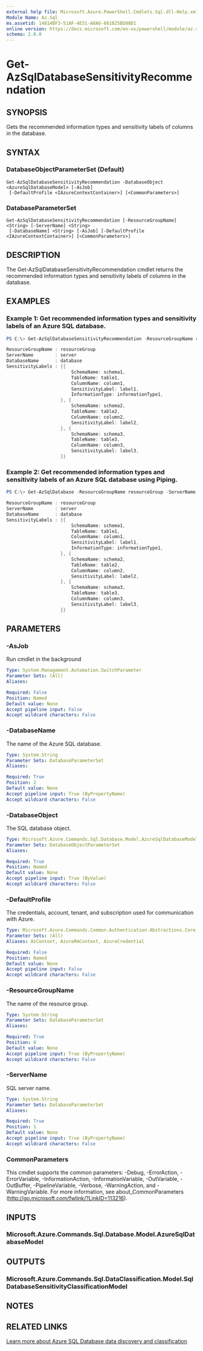```yaml
---
external help file: Microsoft.Azure.PowerShell.Cmdlets.Sql.dll-Help.xml
Module Name: Az.Sql
ms.assetid: 14814BF3-51AF-4E51-A8A6-661825BD88D1
online version: https://docs.microsoft.com/en-us/powershell/module/az.sql/Get-AzSqlDatabaseSensitivityRecommendation
schema: 2.0.0
---
```


# Get-AzSqlDatabaseSensitivityRecommendation

## SYNOPSIS
Gets the recommended information types and sensitivity labels of columns in the database.

## SYNTAX

### DatabaseObjectParameterSet (Default)
```
Get-AzSqlDatabaseSensitivityRecommendation -DatabaseObject <AzureSqlDatabaseModel> [-AsJob]
 [-DefaultProfile <IAzureContextContainer>] [<CommonParameters>]
```

### DatabaseParameterSet
```
Get-AzSqlDatabaseSensitivityRecommendation [-ResourceGroupName] <String> [-ServerName] <String>
 [-DatabaseName] <String> [-AsJob] [-DefaultProfile <IAzureContextContainer>] [<CommonParameters>]
```

## DESCRIPTION
The Get-AzSqlDatabaseSensitivityRecommendation cmdlet returns the recommended information types and sensitivity labels of columns in the database.

## EXAMPLES

### Example 1: Get recommended information types and sensitivity labels of an Azure SQL database.
```powershell
PS C:\> Get-AzSqlDatabaseSensitivityRecommendation -ResourceGroupName resourceGroup -ServerName server -DatabaseName database

ResourceGroupName : resourceGroup
ServerName        : server
DatabaseName      : database
SensitivityLabels : {{
                        SchemaName: schema1,
                        TableName: table1,
                        ColumnName: column1,
                        SensitivityLabel: label1,
                        InformationType: informationType1,
                    }, {
                        SchemaName: schema2,
                        TableName: table2,
                        ColumnName: column2,
                        SensitivityLabel: label2,
                    }, {
                        SchemaName: schema3,
                        TableName: table3,
                        ColumnName: column3,
                        SensitivityLabel: label3,
                    }}
```

### Example 2: Get recommended information types and sensitivity labels of an Azure SQL database using Piping.
```powershell
PS C:\> Get-AzSqlDatabase -ResourceGroupName resourceGroup -ServerName server -DatabaseName database | Get-AzSqlDatabaseSensitivityRecommendation

ResourceGroupName : resourceGroup
ServerName        : server
DatabaseName      : database
SensitivityLabels : {{
                        SchemaName: schema1,
                        TableName: table1,
                        ColumnName: column1,
                        SensitivityLabel: label1,
                        InformationType: informationType1,
                    }, {
                        SchemaName: schema2,
                        TableName: table2,
                        ColumnName: column2,
                        SensitivityLabel: label2,
                    }, {
                        SchemaName: schema3,
                        TableName: table3,
                        ColumnName: column3,
                        SensitivityLabel: label3,
                    }}
```

## PARAMETERS

### -AsJob
Run cmdlet in the background

```yaml
Type: System.Management.Automation.SwitchParameter
Parameter Sets: (All)
Aliases:

Required: False
Position: Named
Default value: None
Accept pipeline input: False
Accept wildcard characters: False
```

### -DatabaseName
The name of the Azure SQL database.

```yaml
Type: System.String
Parameter Sets: DatabaseParameterSet
Aliases:

Required: True
Position: 2
Default value: None
Accept pipeline input: True (ByPropertyName)
Accept wildcard characters: False
```

### -DatabaseObject
The SQL database object.

```yaml
Type: Microsoft.Azure.Commands.Sql.Database.Model.AzureSqlDatabaseModel
Parameter Sets: DatabaseObjectParameterSet
Aliases:

Required: True
Position: Named
Default value: None
Accept pipeline input: True (ByValue)
Accept wildcard characters: False
```

### -DefaultProfile
The credentials, account, tenant, and subscription used for communication with Azure.

```yaml
Type: Microsoft.Azure.Commands.Common.Authentication.Abstractions.Core.IAzureContextContainer
Parameter Sets: (All)
Aliases: AzContext, AzureRmContext, AzureCredential

Required: False
Position: Named
Default value: None
Accept pipeline input: False
Accept wildcard characters: False
```

### -ResourceGroupName
The name of the resource group.

```yaml
Type: System.String
Parameter Sets: DatabaseParameterSet
Aliases:

Required: True
Position: 0
Default value: None
Accept pipeline input: True (ByPropertyName)
Accept wildcard characters: False
```

### -ServerName
SQL server name.

```yaml
Type: System.String
Parameter Sets: DatabaseParameterSet
Aliases:

Required: True
Position: 1
Default value: None
Accept pipeline input: True (ByPropertyName)
Accept wildcard characters: False
```

### CommonParameters
This cmdlet supports the common parameters: -Debug, -ErrorAction, -ErrorVariable, -InformationAction, -InformationVariable, -OutVariable, -OutBuffer, -PipelineVariable, -Verbose, -WarningAction, and -WarningVariable. For more information, see about_CommonParameters (http://go.microsoft.com/fwlink/?LinkID=113216).

## INPUTS

### Microsoft.Azure.Commands.Sql.Database.Model.AzureSqlDatabaseModel

## OUTPUTS

### Microsoft.Azure.Commands.Sql.DataClassification.Model.SqlDatabaseSensitivityClassificationModel

## NOTES

## RELATED LINKS

[Learn more about Azure SQL Database data discovery and classification](https://docs.microsoft.com/en-us/azure/sql-database/sql-database-data-discovery-and-classification)
